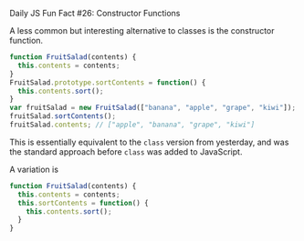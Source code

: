 Daily JS Fun Fact #26: Constructor Functions

A less common but interesting alternative to classes is the constructor function.

```js
function FruitSalad(contents) {
  this.contents = contents;
}
FruitSalad.prototype.sortContents = function() {
  this.contents.sort();
}
var fruitSalad = new FruitSalad(["banana", "apple", "grape", "kiwi"]);
fruitSalad.sortContents();
fruitSalad.contents; // ["apple", "banana", "grape", "kiwi"]
```

This is essentially equivalent to the `class` version from yesterday, and was the standard approach before `class` was added to JavaScript.

A variation is

```js
function FruitSalad(contents) {
  this.contents = contents;
  this.sortContents = function() {
    this.contents.sort();
  }
}
```

